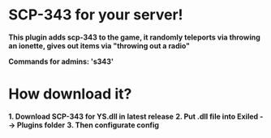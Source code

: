 # SCP-343 for your server!
**This plugin adds scp-343 to the game, it randomly teleports via throwing an ionette, gives out items via "throwing out a radio"**

**Commands for admins: 's343'**

# How download it?
**1. Download SCP-343 for YS.dll in latest release**
**2. Put .dll file into Exiled --> Plugins folder**
**3. Then configurate config**
